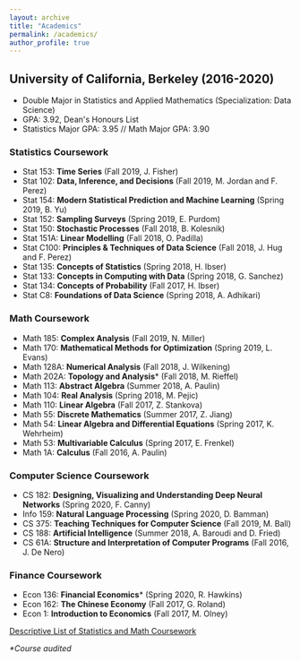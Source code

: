 ```yaml
---
layout: archive
title: "Academics"
permalink: /academics/
author_profile: true
---
```


## University of California, Berkeley (2016-2020)
- Double Major in Statistics and Applied Mathematics (Specialization: Data Science)
- GPA: 3.92, Dean's Honours List
- Statistics Major GPA: 3.95 // Math Major GPA: 3.90

### Statistics Coursework

- Stat 153: **Time Series** (Fall 2019, J. Fisher)
- Stat 102: **Data, Inference, and Decisions** (Fall 2019, M. Jordan and F. Perez)
- Stat 154: **Modern Statistical Prediction and Machine Learning** (Spring 2019, B. Yu)
- Stat 152: **Sampling Surveys** (Spring 2019, E. Purdom)
- Stat 150: **Stochastic Processes** (Fall 2018, B. Kolesnik)
- Stat 151A: **Linear Modelling** (Fall 2018, O. Padilla)
- Stat C100: **Principles & Techniques of Data Science** (Fall 2018, J. Hug and F. Perez)
- Stat 135: **Concepts of Statistics** (Spring 2018, H. Ibser)
- Stat 133: **Concepts in Computing with Data** (Spring 2018, G. Sanchez)
- Stat 134: **Concepts of Probability** (Fall 2017, H. Ibser)
- Stat C8: **Foundations of Data Science** (Spring 2018, A. Adhikari)

### Math Coursework

- Math 185: **Complex Analysis** (Fall 2019, N. Miller)
- Math 170: **Mathematical Methods for Optimization** (Spring 2019, L. Evans)
- Math 128A: **Numerical Analysis** (Fall 2018, J. Wilkening)
- Math 202A: **Topology and Analysis**\* (Fall 2018, M. Rieffel)
- Math 113: **Abstract Algebra** (Summer 2018, A. Paulin)
- Math 104: **Real Analysis** (Spring 2018, M. Pejic)
- Math 110: **Linear Algebra** (Fall 2017, Z. Stankova)
- Math 55: **Discrete Mathematics** (Summer 2017, Z. Jiang)
- Math 54: **Linear Algebra and Differential Equations** (Spring 2017, K. Wehrheim)
- Math 53: **Multivariable Calculus** (Spring 2017, E. Frenkel)
- Math 1A: **Calculus** (Fall 2016, A. Paulin)

### Computer Science Coursework

- CS 182: **Designing, Visualizing and Understanding Deep Neural Networks** (Spring 2020, F. Canny)
- Info 159: **Natural Language Processing** (Spring 2020, D. Bamman)
- CS 375: **Teaching Techniques for Computer Science** (Fall 2019, M. Ball)
- CS 188: **Artificial Intelligence** (Summer 2018,  A. Baroudi and D. Fried)
- CS 61A: **Structure and Interpretation of Computer Programs** (Fall 2016, J. De Nero)

### Finance Coursework

- Econ 136: **Financial Economics**\* (Spring 2020, R. Hawkins)
- Econ 162: **The Chinese Economy** (Fall 2017, G. Roland)
- Econ 1: **Introduction to Economics** (Fall 2017, M. Olney)

[Descriptive List of Statistics and Math Coursework](https:/hLuo27.github.io/files/Descriptive_List_of_Statistics_and_Math_Coursework.pdf)

*\*Course audited*